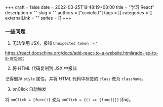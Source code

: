 +++ 
draft = false
date = 2022-03-25T19:48:19+08:00
title = "学习 React"
description = ""
slug = ""
authors = ["ccviolett"]
tags = []
categories = []
externalLink = ""
series = []
+++

### 一些问题

1. 无法使用 JSX，报错 `Unexpected token '<'`

https://react.docschina.org/docs/add-react-to-a-website.html#add-jsx-to-a-project

2. 将 HTML 代码复制到 JSX 中报错

记得删掉 `style` 属性，并将 HTML 代码中标签的 `class` 改为 `className`。

3. onClick 自动触发

将 `onClick = {func()}` 改为 `onClick = {() => {func()}}` 即可。